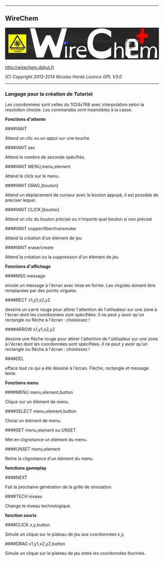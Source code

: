 ----------------------------------------------------------------
##    WireChem

![The new chemistry game](logo.png)

http://wirechem.dahut.fr

*(C) Copyright 2013-2014 Nicolas Hordé
  Licence GPL V3.0*

----------------------------------------------------------------
###  Langage pour la création de Tutoriel

Les coordonnées sont celles du 1024x768 avec interpolation selon la 
resolution choisie. Les commandes sont insensibles à la casse.

**Fonctions d'attente**

####WAIT

Attend un clic ou un appui sur une touche.

####WAIT sec

Attend le nombre de seconde spécifiés.

####WAIT MENU,menu,element

Attend le click sur le menu.

####WAIT DRAG,[bouton]

Attend un déplacement de curseur avec le bouton appuyé, il est possible
de préciser lequel.

####WAIT CLICK,[bouton]

Attend un clic du bouton précisé ou n'importe quel bouton si non précisé

####WAIT copper/fiber/transmuter

Attend la création d'un élément de jeu

####WAIT erase/create

Attend la création ou la suppression d'un élément de jeu

**Fonctions d'affichage**

####MSG message

envoie un message à l'écran avec mise en forme. Les virgules doivent être
remplacées par des points virgules.

####RECT x1,y1,x2,y2

dessine un carré rouge pour attirer l'attention de l'utilisateur sur une
zone à l'écran dont les coordonnées sont spécifiées. Il ne peut y avoir
qu'un rectangle ou fléche à l'écran : choisissez !

####ARROW x1,y1,x2,y2

dessine une flèche rouge pour attirer l'attention de l'utilisateur sur 
une zone à l'écran dont les coordonnées sont spécifiées. Il ne peut y 
avoir qu'un rectangle ou fléche à l'écran : choisissez !

####DEL

efface tout ce qui a été dessiné à l'écran. Flèche, rectangle et message 
texte.

**Fonctions menu**

####MENU menu,element,button

Clique sur un élément de menu.

####SELECT menu,element,button

Choisi un élément de menu.

####SET menu,element    ou UNSET

Met en clignotance un élément du menu.

####UNSET menu,element

Retire la clignotance d'un élément du menu.

**fonctions gameplay**

####NEXT

Fait la prochaine génération de la grille de simulation.

####TECH niveau

Change le niveau technologique.

**fonction souris**

####CLICK x,y,button

Simule un clique sur le plateau de jeu aux coordonnées x,y.

####DRAG x1,y1,x2,y2,button

Simule un clique sur le plateau de jeu entre les coordonnées fournies.

